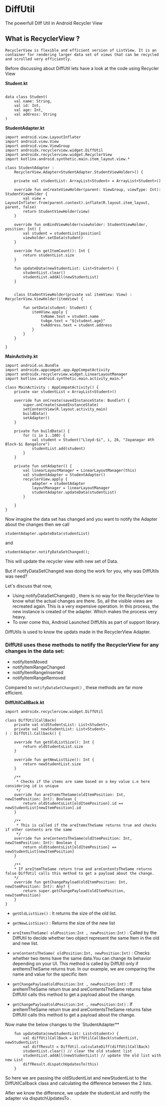 # DiffUtil
The powerfull Diff Util in Android Recycler View

## What is RecyclerView ?

```
RecyclerView is flexible and efficient version of ListView. It is an container for rendering larger data set of views that can be recycled and scrolled very efficiently.
```

Before discussing about DiffUtil lets have a look at the code using Recycler View

**Student.kt**

```

data class Student(
    val name: String,
    val id: Int,
    val age: Int,
    val address: String
)

```

**StudentAdapter.kt**

```
import android.view.LayoutInflater
import android.view.View
import android.view.ViewGroup
import androidx.recyclerview.widget.DiffUtil
import androidx.recyclerview.widget.RecyclerView
import kotlinx.android.synthetic.main.item_layout.view.*

class StudentAdapter :
    RecyclerView.Adapter<StudentAdapter.StudentViewHolder>() {

    private val studentList: ArrayList<Student> = ArrayList<Student>()

    override fun onCreateViewHolder(parent: ViewGroup, viewType: Int): StudentViewHolder {
        val view = LayoutInflater.from(parent.context).inflate(R.layout.item_layout, parent, false)
        return StudentViewHolder(view)
    }

    override fun onBindViewHolder(viewholder: StudentViewHolder, position: Int) {
        val student = studentList[position]
        viewholder.setData(student)
    }

    override fun getItemCount(): Int {
        return studentList.size
    }

    fun updateData(newStudentList: List<Student>) {
        studentList.clear() 
        studentList.addAll(newStudentList)
    }


    class StudentViewHolder(private val itemView: View) : RecyclerView.ViewHolder(itemView) {

        fun setData(student: Student) {
            itemView.apply {
                tvName.text = student.name
                tvAge.text = "${student.age}"
                tvAddress.text = student.address
            }
        }
    }

}
```

**MainActivity.kt**

```
import android.os.Bundle
import androidx.appcompat.app.AppCompatActivity
import androidx.recyclerview.widget.LinearLayoutManager
import kotlinx.android.synthetic.main.activity_main.*

class MainActivity : AppCompatActivity() {
    private var studentList = ArrayList<Student>()

    override fun onCreate(savedInstanceState: Bundle?) {
        super.onCreate(savedInstanceState)
        setContentView(R.layout.activity_main)
        buildData()
        setAdapter()
    }

    private fun buildData() {
        for (i in 1..100) {
            val student = Student("Lloyd-$i", i, 26, "Jayanagar 4th Block-$i Bangalore")
            studentList.add(student)
        }
    }

    private fun setAdapter() {
        val linearLayoutManager = LinearLayoutManager(this)
        val studentAdapter = StudentAdapter()
        recyclerView.apply {
            adapter = studentAdapter
            layoutManager = linearLayoutManager
            studentAdapter.updateData(studentList)
        }

    }
}
```

Now imagine the data set has changed and you want to notify the Adapter about the changes then we call

```
studentAdapter.updateData(studentList)
```

and 

```
studentAdapter.notifyDataSetChanged();
```

This will update the recycler view with new set of Data.

But if notifyDataSetChanged was doing the work for you, why was DiffUtils was need?

Let's discuss that now,

- Using notifyDataSetChanged() , there is no way for the RecyclerView to know what the actual changes are there. So, all the visible views are recreated again. This is a very expensive operation.
In this process, the new instance is created of the adapter. Which makes the process very heavy.
- To over come this, Android Launched DiffUtils as part of support library.

DiffUtils is used to know the updats made in the RecyclerView Adapter.

### DiffUtil uses these methods to notify the RecyclerView for any changes in the data set:

- notifyItemMoved
- notifyItemRangeChanged
- notifyItemRangeInserted
- notifyItemRangeRemoved

Compared to `notifyDataSetChanged()` , these methods are far more efficient.

**DiffUtilCallBack.kt**

```
import androidx.recyclerview.widget.DiffUtil

class DiffUtilCallBack(
    private val oldStudentsList: List<Student>,
    private val newStudentList: List<Student>
) : DiffUtil.Callback() {

    override fun getOldListSize(): Int {
        return oldStudentsList.size
    }

    override fun getNewListSize(): Int {
        return newStudentList.size
    }

    /**
     * Checks if the items are same based on a key value i.e here considering id is unique
     */
    override fun areItemsTheSame(oldItemPosition: Int, newItemPosition: Int): Boolean {
        return oldStudentsList[oldItemPosition].id == newStudentList[newItemPosition].id
    }

    /**
     * This is called if the areItemsTheSame returns true and checks if other contents are the same
     */
    override fun areContentsTheSame(oldItemPosition: Int, newItemPosition: Int): Boolean {
        return oldStudentsList[oldItemPosition] == newStudentList[newItemPosition]
    }
    
    /**
    * If areItemTheSame return true and areContentsTheSame returns false DiffUtil calls this method to get a payload about the change.
    */
    override fun getChangePayload(oldItemPosition: Int, newItemPosition: Int): Any? {
        return super.getChangePayload(oldItemPosition, newItemPosition)
    }
}
```

- `getOldListSize()` : It returns the size of the old list.

- `getNewListSize()` : Returns the size of the new list

- `areItemsTheSame( oldPosition:Int , newPosition:Int)` : Called by the DiffUtil to decide whether two object represent the same Item in the old and new list.

- `areContentsTheSame( oldPosition:Int, newPosition:Int)` : Checks whether two items have the same data.You can change its behavior depending on your UI. This method is called by DiffUtil only if areItemsTheSame returns true. In our example, we are comparing the name and value for the specific item

- `getChangePayload(oldPosition:Int , newPosition:Int)` : If areItemTheSame return true and areContentsTheSame returns false DiffUtil calls this method to get a payload about the change.

- `getChangePayload(oldPosition:Int , newPosition:Int)` : If areItemTheSame return true and areContentsTheSame returns false DiffUtil calls this method to get a payload about the change.

Now make the below changes to the `StudentAdapter**

```
    fun updateData(newStudentList: List<Student>) {
        val diffUtilCallBack = DiffUtilCallBack(studentList, newStudentList)
        val diffResult = DiffUtil.calculateDiff(diffUtilCallBack)
        studentList.clear() // clear the old student list
        studentList.addAll(newStudentList) // update the old list with new List
        diffResult.dispatchUpdatesTo(this)
    }
```

So here we are passing the oldStudentList and newStudentList to the DiffUtilCallback class and calculating the difference between the 2 lists.

After we know the difference, we update the studentList and notify the adapter via dispatchUpdatesTo .
